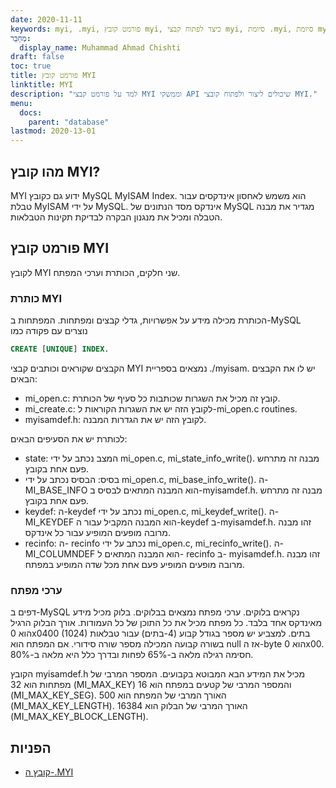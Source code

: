 ```yaml
---
date: 2020-11-11
keywords: myi, .myi, פורמט קובץ myi, כיצד לפתוח קבצי myi, סיומת .myi, סיומת myi
מְחַבֵּר:
  display_name: Muhammad Ahmad Chishti
draft: false
toc: true
title: פורמט קובץ MYI
linktitle: MYI
description: "למד על פורמט קבצי MYI וממשקי API שיכולים ליצור ולפתוח קובצי MYI."
menu:
  docs:
    parent: "database"
lastmod: 2020-13-01
---
```


## מהו קובץ MYI? ##

MYI ידוע גם כקובץ MySQL MyISAM Index. הוא משמש לאחסון אינדקסים עבור טבלת MyISAM על ידי MySQL. אינדקס מסד הנתונים של MySQL מגדיר את מבנה הטבלה ומכיל את מנגנון הבקרה לבדיקת תקינות הטבלאות.

## פורמט קובץ MYI ##

לקובץ MYI שני חלקים, הכותרת וערכי המפתח.

### כותרת MYI ###

הכותרת מכילה מידע על אפשרויות, גדלי קבצים ומפתחות. המפתחות ב-MySQL נוצרים עם פקודה כמו

```sql
CREATE [UNIQUE] INDEX.
```

הקבצים שקוראים וכותבים קבצי MYI נמצאים בספריית ./myisam. יש לו את הקבצים הבאים:

- mi_open.c: קובץ זה מכיל את השגרות שכותבות כל סעיף של הכותרת.
- mi_create.c: לקובץ הזה יש את השגרות הקוראות ל-mi_open.c routines.
- myisamdef.h: לקובץ הזה יש את הגדרות המבנה.

לכותרת יש את הסעיפים הבאים:

- state: המצב נכתב על ידי mi_open.c, mi_state_info_write(). מבנה זה מתרחש פעם אחת בקובץ.
- בסיס: הבסיס נכתב על ידי mi_open.c, mi_base_info_write(). ה-MI_BASE_INFO הוא המבנה המתאים לבסיס ב-myisamdef.h. מבנה זה מתרחש פעם אחת בקובץ.
- keydef: ה-keydef נכתב על ידי mi_open.c, mi_keydef_write(). ה-MI_KEYDEF הוא המבנה המקביל עבור ה-keydef ב-myisamdef.h. זהו מבנה מרובה מופעים המופיע עבור כל אינדקס.
- recinfo: ה- recinfo נכתב על ידי mi_open.c, mi_recinfo_write(). ה-MI_COLUMNDEF הוא המבנה המתאים ל- recinfo ב- myisamdef.h. זהו מבנה מרובה מופעים המופיע פעם אחת מכל שדה המופיע במפתח.

### ערכי מפתח ###

דפים ב-MySQL נקראים בלוקים. ערכי מפתח נמצאים בבלוקים. בלוק מכיל מידע מאינדקס אחד בלבד. כל מפתח מכיל את כל התוכן של כל העמודות. אורך הבלוק הרגיל הוא 0x0400 (1024) בתים. למצביע יש מספר בגודל קבוע (4-בתים) עבור טבלאות בשורה קבועה המכילה מספר שורה סידורי. אם המפתח הוא null אז ה-byte הוא 0x00. חסימה רגילה מלאה ב-65% לפחות ובדרך כלל היא מלאה ב-80%.

הקובץ myisamdef.h מכיל את המידע הבא המבוטא בקבועים. המספר המרבי של מפתחות הוא 32 (MI_MAX_KEY) והמספר המרבי של קטעים במפתח הוא 16 (MI_MAX_KEY_SEG). האורך המרבי של המפתח הוא 500 (MI_MAX_KEY_LENGTH). האורך המרבי של הבלוק הוא 16384 (MI_MAX_KEY_BLOCK_LENGTH).

## הפניות ##

- [קובץ ה-.MYI](https://dev.mysql.com/doc/dev/mysql-server/latest/)

